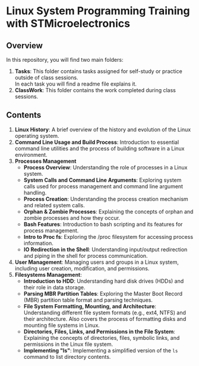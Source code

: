 # Linux System Programming Training with STMicroelectronics
## Overview
In this repository, you will find two main folders:
1. **Tasks**: This folder contains tasks assigned for self-study or practice outside of class sessions.\
              In each task you will find a readme file explains it.
3. **ClassWork**: This folder contains the work completed during class sessions.
## Contents

1. **Linux History**: A brief overview of the history and evolution of the Linux operating system.
2. **Command Line Usage and Build Process**: Introduction to essential command line utilities and the process of building software in a Linux environment.
3. **Processes Management**
    - **Process Overview**: Understanding the role of processes in a Linux system.
    - **System Calls and Command Line Arguments**: Exploring system calls used for process management and command line argument handling.
    - **Process Creation**: Understanding the process creation mechanism and related system calls.
    - **Orphan & Zombie Processes**: Explaining the concepts of orphan and zombie processes and how they occur.
    - **Bash Features**: Introduction to bash scripting and its features for process management.
    - **Intro to Proc fs**: Exploring the /proc filesystem for accessing process information.
    - **IO Redirection in the Shell**: Understanding input/output redirection and piping in the shell for process communication.
4. **User Management**: Managing users and groups in a Linux system, including user creation, modification, and permissions.
5. **Filesystems Management**:
    - **Introduction to HDD**: Understanding hard disk drives (HDDs) and their role in data storage.
    - **Parsing MBR Partition Tables**: Exploring the Master Boot Record (MBR) partition table format and parsing techniques.
    - **File System Formatting, Mounting, and Architecture**: Understanding different file system formats (e.g., ext4, NTFS) and their architecture. Also covers the process of formatting disks and mounting file systems in Linux.    
    - **Directories, Files, Links, and Permissions in the File System**: Explaining the concepts of directories, files, symbolic links, and permissions in the Linux file system.
    - **Implementing "ls"**: Implementing a simplified version of the `ls` command to list directory contents.

